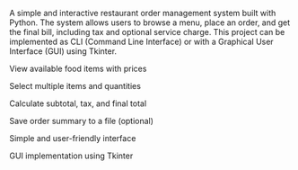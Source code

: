 
A simple and interactive restaurant order management system built with Python. The system allows users to browse a menu, place an order, and get the final bill, including tax and optional service charge. This project can be implemented as CLI (Command Line Interface) or with a Graphical User Interface (GUI) using Tkinter.

View available food items with prices

Select multiple items and quantities

Calculate subtotal, tax, and final total

Save order summary to a file (optional)

Simple and user-friendly interface

GUI implementation using Tkinter

